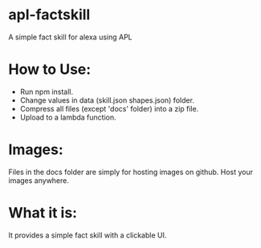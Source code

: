 # apl-factskill
A simple fact skill for alexa using APL

# How to Use:
- Run npm install.
- Change values in data (skill.json shapes.json) folder.
- Compress all files (except 'docs' folder) into a zip file.
- Upload to a lambda function.
# Images:
Files in the docs folder are simply for hosting images on github. Host your images anywhere.
# What it is:
It provides a simple fact skill with a clickable UI.
